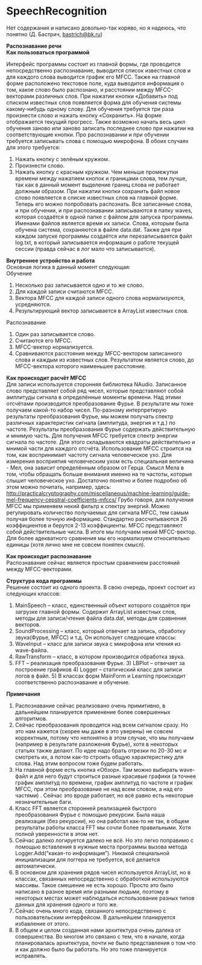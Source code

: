 # SpeechRecognition
Нет содержания и написано довольно-так коряво, но я надеюсь, что понятно
(Д. Бастрич, bastrich@bk.ru)

<b>Распознавание речи<br>
Как пользоваться программой</b>

Интерфейс программы состоит из главной формы, где проводится непосредственно распознавание, выводится список известных слов и для каждого слова выводится график его MFCC. Также на главной форме расположено текстовое поле, куда выводится информация о том, какое слово было распознано, и расстоянии между MFCC-векторами различных слов.
При нажатии кнопки «Добавить» под списком известных слов появляется форма для обучения системы какому-нибудь одному слову. Для обучения требуется три раза произнести слово и нажать кнопку «Сохранить». На форме отображается текущий прогресс. Также возможно начать весь цикл обучения заново или заново записать последнее слово при нажатии на соответствующие кнопки.
Про распознавании и при обучении требуется записывать слова с помощью микрофона. В обоих случаях для этого требуется:
1)	Нажать кнопку с зелёным кружком.
2)	Произнести слово.
3)	Нажать кнопку с красным кружком.
Чем меньше промежутки времени между нажатием кнопок и границами слова, тем лучше, так как в данный момент выделение границ слова не работает должным образом.
	При нажатии кнопки сохранить файл новое слово появляется в списке известных слов на главной форме. Теперь его можно попробовать распознать.
	Все записанные слова, и при обучении, и при распознавании записываются в папку waves, которая создаётся в одной папке с файлом для запуска программы. Именами файлов является время их записи. 
	Слова, которым была обучена система, сохраняются в файле data.dat.
	Также для при каждом запуске программы создаётся или перезаписывается файл log.txt, в который записывается информация о работе текущей сессии (правда сейчас в лог мало что записывается).


<b>Внутреннее устройство и работа</b><br>
Основная логика в данный момент следующая:<br>
Обучение
1)	Несколько раз записывается одно и то же слово. 
2)	Для каждой записи считаются MFCC.
3)	Вектора MFCC для каждой записи одного слова нормализуются, усредняются.
4)	Результирующий вектор записывается в ArrayList известных слов.

Распознавание
1)	Один раз записывается слово.
2)	Считаются его MFCC.
3)	MFCC-вектор нормализуется.
4)	Сравниваются расстояния между MFCC-вектором записанного слова  и каждым из известных слов. Результатом является слово, до MFCC-вектора которого наименьшее расстояние.

<b>Как происходит расчёт MFCC</b><br>
Для записи используется сторонняя библиотека NAudio.
Записанное слово представляет собой ряд чисел, которые представляют собой амплитуды сигнала в определённые моменты времени. Над этими отсчётами производится преобразование Фурье. В результате мы тоже получаем какой-то набор чисел. По-разному интерпретирую результаты преобразования Фурье, мы можем получать спектр различных характеристик сигнала (амплитуда, энергия и т.д.) по частоте. 
Результаты преобразования Фурье содержать действительную и мнимую часть. Для получения MFCC требуется спектр энергии сигнала по частоте. Для этого складываются квадраты действительно и мнимой части для каждого отсчёта. 
Использование MFCC строится на том, как воспринимает частоту сигнала человеческое ухо. Для измерения восприятия человеческим ухом есть специальная величина - Мел, она зависит определённым образом от Герца. Смысл Мела в том, чтобы обращать больше внимания именно на те частоты, которые слышит человеческое ухо. 
Достаточно понятно и более подробно об этом можно почитать, например, здесь:
http://practicalcryptography.com/miscellaneous/machine-learning/guide-mel-frequency-cepstral-coefficients-mfccs/
Грубо говоря, для получения MFCC мы применяем некий фильтр к спектру энергий.
Можно регулировать количество получаемых для сигнала MFCC, тем самым получая более точную информацию. Стандартно рассчитываются 26 коэффициентов и берутся 2-13 коэффициенты. MFCC представляют собой действительные числа.
В итоге мы получаем некий MFCC-вектор. Для более адекватного сравнения мы его нормализуем относительно единицы (хотя лично мне не совсем понятен смысл). 
	
<b>Как происходит распознавание</b> <br>
Распознавание сейчас является простым сравнением расстояний между MFCC-векторами.

<b>Структура кода программы</b><br>
Решение состоит из одного проекта. В свою очередь, проект состоит из следующих классов:
1)	MainSpeech – класс, единственный объект которого создаётся при загрузке главной формы. Содержит ArrayList известных слов, методы для записи/чтения файла data.dat, методы для сравнения векторов.
2)	SoundProcessing – класс, который отвечает за запись, обработку звука(Фурье, MFCC) и т.д. Он использует следующие классы:
1)	WaveInput – класс для записи звука с микрофона или чтения из wave-файла.
2)	RawTransform – класс, в котором производится обработка звука.
3)	FFT – реализация преобразования Фурье.
       3)  LBPlot – отвечает за построение графиков
       4)  Logger – статический класс для записи логов в файл.
       5)  В классах форм MainForm и Learning происходит соответственно распознавание и обучение.

<b>Примечания</b><br>
1)	Распознавание сейчас реализовано очень примитивно, в дальнейшем планируется применение более совершенных алгоритмов.
2)	Сейчас преобразования проводятся над всем сигналом сразу. Но это нам кажется (скорее мы даже в это уверены) не совсем корректным, потому что непонятно в этом случае, что мы получаем (например в результате разложения Фурье), хотя в некоторых статьях также делают. По идее надо брать отрезки по 20-30 мс и смотреть их, а потом как-то строить общую характеристику для слова. Над этим вопросом тоже будем работать.
3)	На главной форме есть кнопка «Обзор». Там можно выбирать wave-файл и для него будут строиться разные красивые графики (а точнее график амплитуд по времени, график амплитуд по частоте и график MFCC, при этом преобразование не над всем словом, а над его частями) . Сейчас это вроде работает, но всё равно есть некоторые незначительные баги.
4)	Класс FFT является сторонней реализацией быстрого преобразования Фурье с помощью рекурсии. Была наша реализация (без рекурсии), но она работал как-то не так, в общем результаты работы класса FFT мы сочли более правильными. Хотя полной уверенности в этом нет.
5)	Сейчас далеко логируется далеко не всё. Но это легко поправимо с помощью вставления в нужные места программы вызова метода Logger.Add(“какая-то информация”). Никакой специальной инициализации для логгера не требуется, всё делается автоматически.
6)	В основном для хранения рядов чисел используется ArrayList, но в классах, связанных непосредственно с обработкой используются массивы. Такое смешение не есть хорошо. Просто это было написано в разное время или разными людьми, поэтому в некоторых  местах может наблюдаться использование разных типов данных для хранения одного и того же.
7)	Сейчас очень много кода, связанного непосредственно с пользовательским интерфейсом. В дальнейшем планируется избавление от этого.
8)	В общем и целом созданная нами архитектура очень далека от совершенства. Во многом это связано с тем, что в начале, когда планировалась архитектура, почти не было представления о том что и как должно было бы работать. Но это тоже планируется исправлять. 
